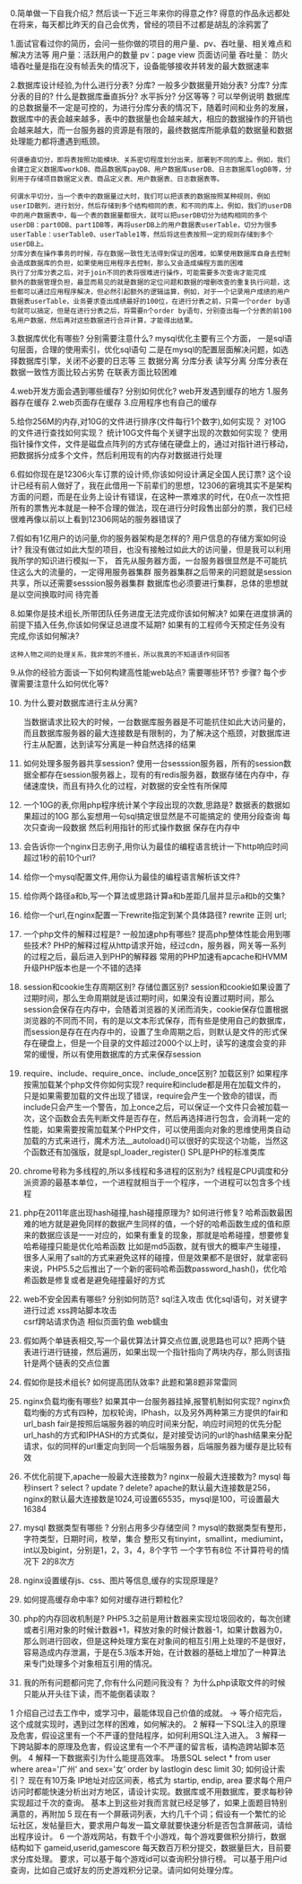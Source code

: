 0.简单做一下自我介绍,? 然后谈一下近三年来你的得意之作?
得意的作品永远都处在将来，每天都比昨天的自己会优秀，曾经的项目不过都是胡乱的涂鸦罢了

1.面试官看过你的简历，会问一些你做的项目的用户量、pv、吞吐量、相关难点和解决方法等
  用户量：活跃用户的数量
  pv：page view 页面访问量
  吞吐量： 防火墙吞吐量是指在没有帧丢失的情况下，设备能够接收并转发的最大数据速率

2.数据库设计经验,为什么进行分表? 分库?
一般多少数据量开始分表? 分库? 分库分表的目的? 什么是数据库垂直拆分? 水平拆分? 分区等等？可以举例说明
    数据库的总数据量不一定是可控的，为进行分库分表的情况下，随着时间和业务的发展，数据库中的表会越来越多，表中的数据量也会越来越大，相应的数据操作的开销也会越来越大，而一台服务器的资源是有限的，最终数据库所能承载的数据量和数据处理能力都将遭遇到瓶颈。

    何谓垂直切分，即将表按照功能模块、关系密切程度划分出来，部署到不同的库上。例如，我们会建立定义数据库workDB、商品数据库payDB、用户数据库userDB、日志数据库logDB等，分别用于存储项目数据定义表、商品定义表、用户数据表、日志数据表等。

    何谓水平切分，当一个表中的数据量过大时，我们可以把该表的数据按照某种规则，例如userID散列，进行划分，然后存储到多个结构相同的表，和不同的库上。例如，我们的userDB中的用户数据表中，每一个表的数据量都很大，就可以把userDB切分为结构相同的多个userDB：part0DB、part1DB等，再将userDB上的用户数据表userTable，切分为很多userTable：userTable0、userTable1等，然后将这些表按照一定的规则存储到多个userDB上。
    分库分表在操作事务的时候，存在数据一致性无法得到保证的困难，如果使用数据库自身去控制会造成数据库的负担，如果使用应用程序去控制，那么又会造成编程方面的困难
    执行了分库分表之后，对于join不同的表将很难进行操作，可能需要多次查询才能完成
    额外的数据管理负担，最显而易见的就是数据的定位问题和数据的增删改查的重复执行问题，这些都可以通过应用程序解决，但必然引起额外的逻辑运算，例如，对于一个记录用户成绩的用户数据表userTable，业务要求查出成绩最好的100位，在进行分表之前，只需一个order by语句就可以搞定，但是在进行分表之后，将需要n个order by语句，分别查出每一个分表的前100名用户数据，然后再对这些数据进行合并计算，才能得出结果。



3.数据库优化有哪些? 分别需要注意什么?
    mysql优化主要有三个方面，
    一是sql语句层面，合理的使用索引，优化sql语句
    二是在mysql的配置层面解决问题，如选择数据库引擎，关闭不必要的日志等
    三 数据分离  分库分表 读写分离  分库分表在数据一致性方面比较占劣势 在联表方面比较困难


4.web开发方面会遇到哪些缓存? 分别如何优化?
web开发遇到缓存的地方
1.服务器存在缓存
2.web页面存在缓存
3.应用程序也有自己的缓存


5.给你256M的内存,对10G的文件进行排序(文件每行1个数字),如何实现？
对10G的文件进行查找如何实现？
统计10G文件每个关键字出现的次数如何实现？
    使用指针操作文件，文件是磁盘点阵列的方式存储在硬盘上的，通过对指针进行移动，把数据拆分成多个文件，然后利用现有的内存对数据进行处理


6.假如你现在是12306火车订票的设计师,你该如何设计满足全国人民订票?
    这个设计已经有前人做好了，我在此借用一下前辈们的思想，12306的窘境其实不是架构方面的问题，而是在业务上设计有错误，在这种一票难求的时代，在0点一次性把所有的票售光本就是一种不合理的做法，现在进行分时段售出部分的票，我们已经很难再像以前以上看到12306网站的服务器错误了

7.假如有1亿用户的访问量,你的服务器架构是怎样的? 用户信息的存储方案如何设计?
    我没有做过如此大型的项目，也没有接触过如此大的访问量，但是我可以利用我所学的知识进行模拟一下，
    首先从服务器方面，一台服务器很显然是不可能抗住这么大的流量的，一定得用服务器集群
    服务器集群之后带来的问题就是session共享，所以还需要sesssion服务器集群
    数据库也必须要进行集群，总体的思想就是以空间换取时间 待完善


8.如果你是技术组长,所带团队任务进度无法完成你该如何解决?
如果在进度排满的前提下插入任务,你该如何保证总进度不延期?
如果有的工程师今天预定任务没有完成,你该如何解决?

    这种人物之间的处理关系，我非常的不擅长，所以我真的不知道该作何回答

9.从你的经验方面谈一下如何构建高性能web站点? 需要哪些环节? 步骤? 每个步骤需要注意什么如何优化等?



10. 为什么要对数据库进行主从分离?

    当数据请求比较大的时候，一台数据库服务器是不可能抗住如此大访问量的，而且数据库服务器的最大连接数是有限制的，为了解决这个瓶颈，对数据库进行主从配置，达到读写分离是一种自然选择的结果

11. 如何处理多服务器共享session?
    使用一台sesssion服务器，所有的session数据全都存在session服务器上，现有的有redis服务器，数据存储在内存中，存储速度快，而且有持久化的过程，对数据的安全性有所保障

12. 一个10G的表,你用php程序统计某个字段出现的次数,思路是?
    数据表的数据如果超过的10G  那么妄想用一句sql搞定很显然是不可能搞定的   使用分段查询  每次只查询一段数据 然后利用指针的形式操作数据  保存在内存中

13. 会告诉你一个nginx日志例子,用你认为最佳的编程语言统计一下http响应时间超过1秒的前10个url?


14. 给你一个mysql配置文件,用你认为最佳的编程语言解析该文件?

15. 给你两个路径a和b,写一个算法或思路计算a和b差距几层并显示a和b的交集?

16. 给你一个url,在nginx配置一下rewrite指定到某个具体路径?
    rewrite 正则 url;

17. 一个php文件的解释过程是? 一般加速php有哪些? 提高php整体性能会用到哪些技术?
PHP的解释过程从http请求开始，经过cdn，服务器，网关等一系列的过程之后，最后进入到PHP的解释器
常用的PHP加速有apcache和HVMM  升级PHP版本也是一个不错的选择

18. session和cookie生存周期区别? 存储位置区别?
    session和cookie如果设置了过期时间，那么生命周期就是该过期时间，如果没有设置过期时间，那么session会保存在内存中，会随着浏览器的关闭而消失，cookie保存位置根据浏览器的不同而不同，有的是以文本形式保存，而有些是使用自己的数据库，而session是存在在内存中的，设置了生命周期之后，则默认是文件的形式保存在硬盘上，但是一个目录的文件超过2000个以上时，读写的速度会变的非常的缓慢，所以有使用数据库的方式来保存session


19. require、include、require_once、include_once区别? 加载区别? 如果程序按需加载某个php文件你如何实现?
    require和include都是用在加载文件的，只是如果需要加载的文件出现了错误，require会产生一个致命的错误，而include只会产生一个警告，加上once之后，可以保证一个文件只会被加载一次，这个函数会去先判断文件是否存在，然后再选择进行包含，会消耗一定的性能，如果需要按需加载某个PHP文件，可以使用面向对象的思维使用类自动加载的方式来进行，魔术方法__autoload()可以很好的实现这个功能，当然这个函数还有加强版，就是spl_loader_register()  SPL是PHP的标准类库


20. chrome号称为多线程的,所以多线程和多进程的区别为?
    线程是CPU调度和分派资源的最基本单位，一个进程就相当于一个程序，一个进程可以包含多个线程

21. php在2011年底出现hash碰撞,hash碰撞原理为? 如何进行修复?
哈希函数最困难的地方就是避免同样的数据产生同样的值，一个好的哈希函数生成的值和原来的数据应该是一一对应的，如果有重复的现象，那就是哈希碰撞，想要修复哈希碰撞只能是优化哈希函数
比如是md5函数，就有很大的概率产生碰撞，很多人采用了salt的方式来避免这样的碰撞，但是效果都不是很好，就拿密码来说，PHP5.5之后推出了一个新的密码哈希函数password_hash()，优化哈希函数是修复或者是避免碰撞最好的方式

22. web不安全因素有哪些? 分别如何防范?
    sql注入攻击  优化sql语句，对关键字进行过滤
    xss跨站脚本攻击   
    csrf跨站请求伪造
    相似页面钓鱼
    web蠕虫

23. 假如两个单链表相交,写一个最优算法计算交点位置,说思路也可以?
    把两个链表进行进行链接，然后遍历，如果出现一个指针指向了两块内存，那么则该指针是两个链表的交点位置

24. 假如你是技术组长? 如何提高团队效率?
    此题和第8题非常雷同

25. nginx负载均衡有哪些? 如果其中一台服务器挂掉,报警机制如何实现?
    nginx负载均衡的方式有四种，加权轮询，IPhash，以及另外两种第三方提供的fair和url_bash
    fair是按照后端服务器的响应时间来分配，响应时间短的优先分配
    url_hash的方式和IPHASH的方式类似，是对接受访问的url的hash结果来分配请求，似的同样的url重定向到同一个后端服务器，后端服务器为缓存是比较有效


26. 不优化前提下,apache一般最大连接数为? nginx一般最大连接数为? mysql 每秒insert ? select ? update ? delete?
    apache的默认最大连接数是256，nginx的默认最大连接数是1024,可设置65535，mysql是100，可设置最大16384



27. mysql 数据类型有哪些 ? 分别占用多少存储空间 ?
    mysql的数据类型有整形，字符类型，日期时间，枚举，集合
    整形又有tinyint，smallint，mediumint，int以及bigint，分别是1，2，3，4，8个字节 一个字节有8位 不计算符号的情况下 2的8次方


28. nginx设置缓存js、css、图片等信息,缓存的实现原理是?



29. 如何提高缓存命中率? 如何对缓存进行颗粒化?


30. php的内存回收机制是?
     PHP5.3之前是用计数器来实现垃圾回收的，每次创建或者引用对象的时候计数器+1，释放对象的时候计数器-1，如果计数器为0，那么则进行回收，但是这种处理方案在对象间的相互引用上处理的不是很好，容易造成内存泄漏，于是在5.3版本开始，在计数器的基础上增加了一种算法来专门处理多个对象相互引用的情况。
31. 我的所有问题都问完了,你有什么问题问我没有？
为什么php读取文件的时候只能从开头往下读，而不能倒着读取？



1 介绍自己过去工作中，或学习中，最能体现自己价值的成就。
-> 等介绍完后，这个成就实现时，遇到过怎样的困难，如何解决的。
2 解释一下SQL注入的原理及危害，假设这里有一个不严谨的登陆程序，如何利用SQL注入进入。
3 解释一下跨站脚本的原理及危害，假设这里有一个不严谨的留言板，请构造跨站脚本范例。
4 解释一下数据索引为什么能提高效率。
场景SQL select * from user where area='广州‘ and sex='女‘ order by lastlogin desc limit 30;
如何设计索引？
现在有10万条 IP地址对应区间表，格式为 startip, endip, area
要求每个用户访问时都能快速分析出对方地区，请设计实现。数据库或不用数据库，要求每秒钟实现超过千次的查询。
基本上到这些对我而言就已经足够了，如果上面题目特别满意的，再附加
5 现在有一个屏蔽词列表，大约几千个词；假设有一个繁忙的论坛社区，发帖量巨大，要求用户每发一篇文章就要快速分析是否包含屏蔽词，请给出程序设计。
6 一个游戏网站，有数千个小游戏，每个游戏要做积分排行，数据结构如下
gameid,userid,gamescore
每天数百万积分提交，数据量巨大，目前要求分库处理。
要求，可以基于每个游戏id可以查询积分排行榜。 可以基于用户id查询，比如自己或好友的历史游戏积分记录。请问如何处理分库。


